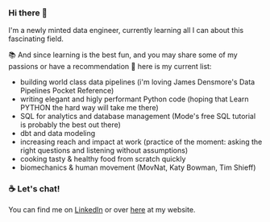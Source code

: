 ### Hi there 👋

I'm a newly minted data engineer, currently learning all I can about this fascinating field.

📚 And since learning is the best fun, and you may share some of my passions or have a recommendation 🙏 here is my current list:
  - building world class data pipelines (i'm loving James Densmore's Data Pipelines Pocket Reference)
  - writing elegant and higly performant Python code (hoping that Learn PYTHON the hard way will take me there)
  - SQL for analytics and database management (Mode's free SQL tutorial is probably the best out there)
  - dbt and data modeling
  - increasing reach and impact at work (practice of the moment: asking the right questions and listening without assumptions)
  - cooking tasty & healthy food from scratch quickly
  - biomechanics & human movement (MovNat, Katy Bowman, Tim Shieff)

### ☕️ Let's chat!
You can find me on [LinkedIn](https://www.linkedin.com/in/satiolasz/) or over [here](https://www.satiolasz.com) at my website.

<!--
**satiolasz/satiolasz** is a ✨ _special_ ✨ repository because its `README.md` (this file) appears on your GitHub profile.

Here are some ideas to get you started:

- 🔭 I’m currently working on ...
- 🌱 I’m currently learning ...
- 👯 I’m looking to collaborate on ...
- 🤔 I’m looking for help with ...
- 💬 Ask me about ...
- 📫 How to reach me: ...
- 😄 Pronouns: ...
- ⚡ Fun fact: ...
-->

